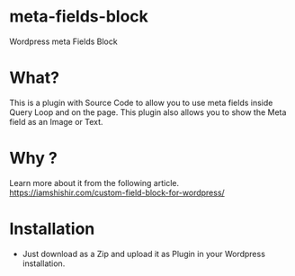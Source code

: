 # meta-fields-block
Wordpress meta Fields Block

# What?
This is a plugin with Source Code to allow you to use meta fields inside Query Loop and on the page. This plugin also allows you to show the Meta field as an Image or Text. 

# Why ?
Learn more about it from the following article. 
https://iamshishir.com/custom-field-block-for-wordpress/ 

# Installation 
- Just download as a Zip and upload it as Plugin in your Wordpress installation. 
